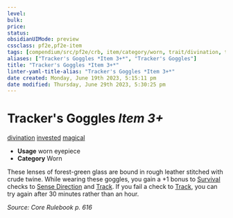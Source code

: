 ```yaml
---
level:
bulk:
price:
status:
obsidianUIMode: preview
cssclass: pf2e,pf2e-item
tags: [compendium/src/pf2e/crb, item/category/worn, trait/divination, trait/invested, trait/magical]
aliases: ["Tracker's Goggles *Item 3+*", "Tracker's Goggles"]
title: "Tracker's Goggles *Item 3+*"
linter-yaml-title-alias: "Tracker's Goggles *Item 3+*"
date created: Monday, June 19th 2023, 5:15:11 pm
date modified: Thursday, June 29th 2023, 5:30:25 pm
---
```


# Tracker's Goggles *Item 3+*

[divination](rules/traits/divination.md) [invested](rules/traits/invested.md) [magical](rules/traits/magical.md)  

- **Usage** worn eyepiece
- **Category** Worn

These lenses of forest-green glass are bound in rough leather stitched with crude twine. While wearing these goggles, you gain a +1 bonus to [Survival](compendium/skills.md#Survival) checks to [Sense Direction](rules/actions/sense-direction.md) and [Track](rules/actions/track.md). If you fail a check to [Track](rules/actions/track.md), you can try again after 30 minutes rather than an hour.

*Source: Core Rulebook p. 616*
